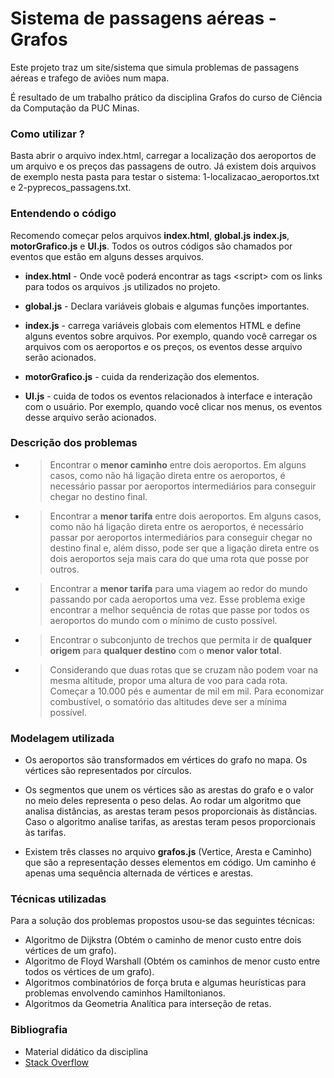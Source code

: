 # Sistema de passagens aéreas - Grafos

Este projeto traz um site/sistema que simula problemas de passagens aéreas e trafego de aviões num mapa.

É resultado de um trabalho prático da disciplina Grafos do curso de Ciência da Computação da PUC Minas.

### Como utilizar ?

Basta abrir o arquivo index.html, carregar a localização dos aeroportos de um arquivo e os preços das passagens de outro. Já existem dois arquivos de exemplo nesta pasta para testar o sistema: 1-localizacao_aeroportos.txt e 2-pyprecos_passagens.txt.

### Entendendo o código

Recomendo começar pelos arquivos **index.html**, **global.js** **index.js**, **motorGrafico.js** e **UI.js**. Todos os outros códigos são chamados por eventos que estão em alguns desses arquivos.

- **index.html** - Onde você poderá encontrar as tags &lt;script&gt; com os links para todos os arquivos .js utilizados no projeto.

- **global.js** - Declara variáveis globais e algumas funções importantes.

- **index.js** - carrega variáveis globais com elementos HTML e define alguns eventos sobre arquivos. Por exemplo, quando você carregar os arquivos com os aeroportos e os preços, os eventos desse arquivo serão acionados.

- **motorGrafico.js** - cuida da renderização dos elementos.

- **UI.js** - cuida de todos os eventos relacionados à interface e interação com o usuário. Por exemplo, quando você clicar nos menus, os eventos desse arquivo serão acionados.

### Descrição dos problemas

- > Encontrar o **menor caminho** entre dois aeroportos. Em alguns casos, como não há ligação direta entre os aeroportos, é necessário passar por aeroportos intermediários para conseguir chegar no destino final.

- > Encontrar a **menor tarifa** entre dois aeroportos. Em alguns casos, como não há ligação direta entre os aeroportos, é necessário passar por aeroportos intermediários para conseguir chegar no destino final e, além disso, pode ser que a ligação direta entre os dois aeroportos seja mais cara do que uma rota que posse por outros.

- > Encontrar a **menor tarifa** para uma viagem ao redor do mundo passando por cada aeroportos uma vez. Esse problema exige encontrar a melhor sequência de rotas que passe por todos os aeroportos do mundo com o mínimo de custo possível.

- > Encontrar o subconjunto de trechos que permita ir de **qualquer origem** para **qualquer destino** com o **menor valor total**.

- > Considerando que duas rotas que se cruzam não podem voar na mesma altitude, propor uma altura de voo para cada rota. Começar a 10.000 pés e aumentar de mil em mil. Para economizar combustível, o somatório das altitudes deve ser a mínima possível.

### Modelagem utilizada

- Os aeroportos são transformados em vértices do grafo no mapa. Os vértices são representados por círculos.

- Os segmentos que unem os vértices são as arestas do grafo e o valor no meio deles representa o peso delas. Ao rodar um algoritmo que analisa distâncias, as arestas teram pesos proporcionais às distâncias. Caso o algoritmo analise tarifas, as arestas teram pesos proporcionais às tarifas.

- Existem três classes no arquivo **grafos.js** (Vertice, Aresta e Caminho) que são a representação desses elementos em código. Um caminho é apenas uma sequência alternada de vértices e arestas.

### Técnicas utilizadas

Para a solução dos problemas propostos usou-se das seguintes técnicas:

- Algoritmo de Dijkstra (Obtém o caminho de menor custo entre dois vértices de um grafo).
- Algoritmo de Floyd Warshall (Obtém os caminhos de menor custo entre todos os vértices de um grafo).
- Algoritmos combinatórios de força bruta e algumas heurísticas para problemas envolvendo caminhos Hamiltonianos.
- Algoritmos da Geometria Analítica para interseção de retas.

### Bibliografia

- Material didático da disciplina
- [Stack Overflow](https://stackoverflow.com/)
